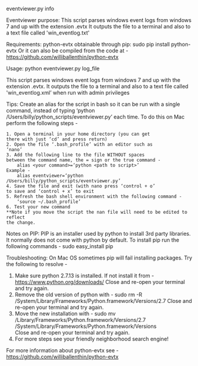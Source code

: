eventviewer.py info

Eventviewer purpose:
This script parses windows event logs from windows 7 and up
with the extension .evtx 
It outputs the file to a terminal and also to a text file called
'win_eventlog.txt'

Requirements:
python-evtx obtainable through pip:
sudo pip install python-evtx
Or it can also be compiled from the code at - 
	https://github.com/williballenthin/python-evtx


Usage:
python eventviewer.py log_file
	
This script parses windows event logs from windows 7 and up
with the extension .evtx. It outputs the file to a terminal 
and also to a text file called 'win_eventlog.xml’ when run
with admin privileges

Tips:
Create an alias for the script in bash so it can be run with a 
single command, instead of typing ‘python /Users/billy/python_scripts/eventviewer.py’
each time. To do this on Mac perform the following steps - 
	
	1. Open a terminal in your home directory (you can get 
	there with just ‘cd’ and press return)
	2. Open the file ‘.bash_profile’ with an editor such as
	‘nano’
	3. Add the following line to the file WITHOUT spaces 
	between the command name, the = sign or the true command - 
		alias <your command>=‘python <path to script>’
	Example - 
		alias eventviewer=‘python /Users/billy/python_scripts/eventviewer.py’
	4. Save the file and exit (with nano press ‘control + o’ 
	to save and ‘control + x’ to exit
	5. Refresh the bash shell environment with the following command - 
		‘source ~/.bash_profile’
	6. Test your new command
	**Note if you move the script the nan file will need to be edited to reflect
	the change.	

Notes on PIP:
PIP is an installer used by python to install 3rd party libraries.
It normally does not come with python by default. To install pip 
run the following commands - sudo easy_install pip

Troubleshooting:
On Mac OS sometimes pip will fail installing packages. Try the 
following to resolve - 

1. Make sure python 2.7.13 is installed. If not install it from - 
	https://www.python.org/downloads/
   Close and re-open your terminal and try again.
2. Remove the old version of python with - 
   	sudo rm -R /System/Library/Frameworks/Python.framework/Versions/2.7
   Close and re-open your terminal and try again.
3. Move the new installation with - 
   	sudo mv /Library/Frameworks/Python.framework/Versions/2.7 /System/Library/Frameworks/Python.framework/Versions	
   Close and re-open your terminal and try again.
4. For more steps see your friendly neighborhood search engine!

For more information about python-evtx see - 
	https://github.com/williballenthin/python-evtx
